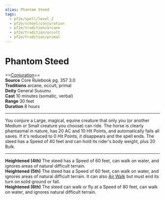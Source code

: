 ```yaml
---
alias: Phantom Steed
tags:
  - pf2e/spell/level_2
  - pf2e/school/conjuration
  - pf2e/tradition/arcane
  - pf2e/tradition/occult
  - pf2e/tradition/primal
---
```


# Phantom Steed

==[Conjuration](../../../Traits/Conjuration.md)==  
__Source__ Core Rulebook pg. 357 3.0  
**Traditions** arcane, occult, primal  
**Deity** General Susumu  
**Cast** 10 minutes (somatic, verbal)  
**Range** 30 feet  
**Duration** 8 hours

---

You conjure a Large, magical, equine creature that only you (or another Medium or Small creature you choose) can ride. The horse is clearly phantasmal in nature, has 20 AC and 10 Hit Points, and automatically fails all saves. If it's reduced to 0 Hit Points, it disappears and the spell ends. The steed has a Speed of 40 feet and can hold its rider's body weight, plus 20 Bulk.

<hr>

**Heightened (4th)** The steed has a Speed of 60 feet, can walk on water, and ignores areas of natural difficult terrain.  
**Heightened (5th)** The steed has a Speed of 60 feet, can walk on water, and ignores areas of natural difficult terrain. It can also [Air Walk](../Level%204/Air%20Walk.md) but must end its turn on solid ground or fall.  
**Heightened (6th)** The steed can walk or fly at a Speed of 80 feet, can walk on water, and ignores natural difficult terrain.
